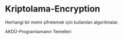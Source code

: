 # Kriptolama-Encryption
Herhangi bir metni şifrelemek için kullanılan algoritmalar.

AKDÜ-Programlamanın Temelleri

